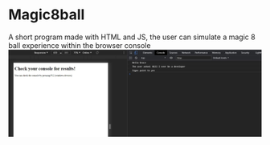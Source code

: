 # Magic8ball
A short program made with HTML and JS, the user can simulate a magic 8 ball experience within the browser console
<img src="https://github.com/Xxyumi-hub/Magic8ball/blob/main/snapShot.JPG" alt="picture of 2 browser screens side by side">
